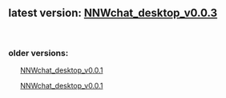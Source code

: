 <!DOCTYPE html>
<html lang="en">
<head>
    <meta charset="UTF-8">
    <meta name="viewport" content="width=device-width, initial-scale=1.0">
   
</head>

<body>
    <h2>latest version: <a href="https://github.com/NNWDeveloper/NNWchat_desktop/raw/refs/heads/main/NNWchat_desktop.WindowsInstaller0.0.3.exe">NNWchat_desktop_v0.0.3</a></h2>
    <br>
    <h3>older versions:</h3>
    <ul><a href="https://github.com/NNWDeveloper/NNWchat_desktop/raw/refs/heads/main/NNWchat_desktop.WindowsInstaller0.0.2.exe">NNWchat_desktop_v0.0.1</a></ul>
    <ul><a href="https://github.com/NNWDeveloper/NNWchat_desktop/raw/refs/heads/main/NNWchat_desktop.WindowsInstaller0.0.1.exe">NNWchat_desktop_v0.0.1</a></ul>
</body>
</html>

